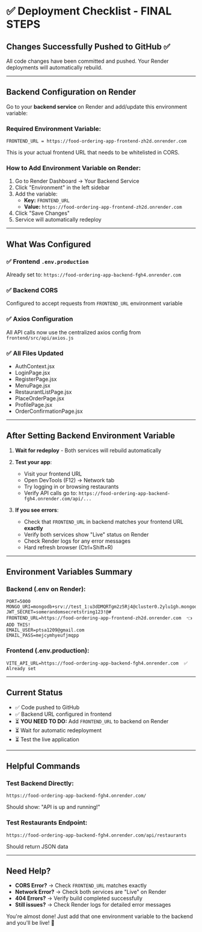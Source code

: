 # ✅ Deployment Checklist - FINAL STEPS

## Changes Successfully Pushed to GitHub ✅

All code changes have been committed and pushed. Your Render deployments will automatically rebuild.

---

## Backend Configuration on Render

Go to your **backend service** on Render and add/update this environment variable:

### Required Environment Variable:
```
FRONTEND_URL = https://food-ordering-app-frontend-zh2d.onrender.com
```

This is your actual frontend URL that needs to be whitelisted in CORS.

### How to Add Environment Variable on Render:
1. Go to Render Dashboard → Your Backend Service
2. Click "Environment" in the left sidebar
3. Add the variable:
   - **Key:** `FRONTEND_URL`
   - **Value:** `https://food-ordering-app-frontend-zh2d.onrender.com`
4. Click "Save Changes"
5. Service will automatically redeploy

---

## What Was Configured

### ✅ Frontend `.env.production`
Already set to: `https://food-ordering-app-backend-fgh4.onrender.com`

### ✅ Backend CORS
Configured to accept requests from `FRONTEND_URL` environment variable

### ✅ Axios Configuration
All API calls now use the centralized axios config from `frontend/src/api/axios.js`

### ✅ All Files Updated
- AuthContext.jsx
- LoginPage.jsx
- RegisterPage.jsx  
- MenuPage.jsx
- RestaurantListPage.jsx
- PlaceOrderPage.jsx
- ProfilePage.jsx
- OrderConfirmationPage.jsx

---

## After Setting Backend Environment Variable

1. **Wait for redeploy** - Both services will rebuild automatically
2. **Test your app**:
   - Visit your frontend URL
   - Open DevTools (F12) → Network tab
   - Try logging in or browsing restaurants
   - Verify API calls go to: `https://food-ordering-app-backend-fgh4.onrender.com/api/...`

3. **If you see errors**:
   - Check that `FRONTEND_URL` in backend matches your frontend URL **exactly**
   - Verify both services show "Live" status on Render
   - Check Render logs for any error messages
   - Hard refresh browser (Ctrl+Shift+R)

---

## Environment Variables Summary

### Backend (.env on Render):
```
PORT=5000
MONGO_URI=mongodb+srv://test_1:u3dDMQRTgm2z5Rj4@cluster0.2ylu1gh.mongodb.net/
JWT_SECRET=somerandomsecretstring123!@#
FRONTEND_URL=https://food-ordering-app-frontend-zh2d.onrender.com  👈 ADD THIS!
EMAIL_USER=ptsa1209@gmail.com
EMAIL_PASS=mejcymhyeufjmqpp
```

### Frontend (.env.production):
```
VITE_API_URL=https://food-ordering-app-backend-fgh4.onrender.com  ✅ Already set
```

---

## Current Status

- ✅ Code pushed to GitHub
- ✅ Backend URL configured in frontend
- ⏳ **YOU NEED TO DO:** Add `FRONTEND_URL` to backend on Render
- ⏳ Wait for automatic redeployment
- ⏳ Test the live application

---

## Helpful Commands

### Test Backend Directly:
```
https://food-ordering-app-backend-fgh4.onrender.com/
```
Should show: "API is up and running!"

### Test Restaurants Endpoint:
```
https://food-ordering-app-backend-fgh4.onrender.com/api/restaurants
```
Should return JSON data

---

## Need Help?

- **CORS Error?** → Check `FRONTEND_URL` matches exactly
- **Network Error?** → Check both services are "Live" on Render  
- **404 Errors?** → Verify build completed successfully
- **Still issues?** → Check Render logs for detailed error messages

You're almost done! Just add that one environment variable to the backend and you'll be live! 🚀
